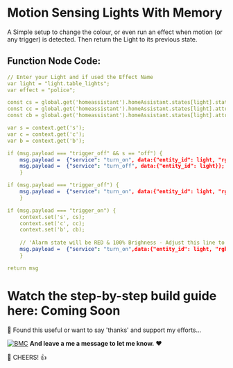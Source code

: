 # Motion Sensing Lights With Memory

A Simple setup to change the colour, or even run an effect when motion (or any trigger) is detected. Then return the Light to its previous state.

## Function Node Code:
```yaml
// Enter your Light and if used the Effect Name
var light = "light.table_lights";
var effect = "police"; 

const cs = global.get('homeassistant').homeAssistant.states[light].state;
const cc = global.get('homeassistant').homeAssistant.states[light].attributes.rgb_color;
const cb = global.get('homeassistant').homeAssistant.states[light].attributes.brightness;

var s = context.get('s');
var c = context.get('c');
var b = context.get('b');

if (msg.payload === "trigger_off" && s == "off") {
    msg.payload =  {"service": "turn_on", data:{"entity_id": light, "rgb_color": c,"brightness": b, "effect":"none"}};
    msg.payload =  {"service": "turn_off", data:{"entity_id": light}};
    }

if (msg.payload === "trigger_off") {
    msg.payload =  {"service": "turn_on", data:{"entity_id": light, "rgb_color": c,"brightness": b, "effect":"none"}};
    }

if (msg.payload === "trigger_on") {
    context.set('s', cs);
    context.set('c', cc);
    context.set('b', cb);
    
    // 'Alarm state will be RED & 100% Brighness - Adjust this line to suit your needs'
    msg.payload =  {"service": "turn_on",data:{"entity_id": light, "rgb_color": [255,0,0],"brightness": 255, "effect":effect}};
    }

return msg
```

# Watch the step-by-step build guide here: Coming Soon

🎁 Found this useful or want to say 'thanks' and support my efforts...

[![BMC](https://www.buymeacoffee.com/assets/img/custom_images/white_img.png)](https://www.buymeacoffee.com/3ative) **And leave a me a message to let me know.**  ❤

🍺 CHEERS! 👍
